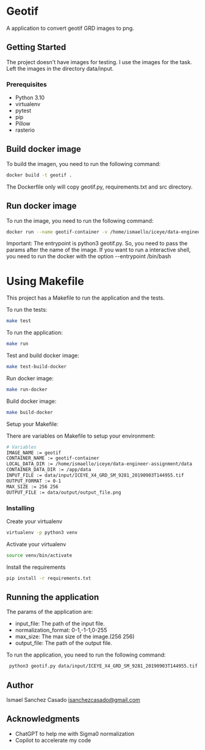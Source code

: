 # Geotif

A application to convert geotif GRD images to png.

## Getting Started

The project doesn't have images for testing. I use the images for the task. Left the images in the directory data/input.


### Prerequisites

* Python 3.10
* virtualenv
* pytest
* pip
* Pillow
* rasterio


## Build docker image
To build the imagen, you need to run the following command:

```bash
docker build -t geotif .
```

The Dockerfile only will copy geotif.py, requirements.txt and src directory.

## Run docker image
To run the image, you need to run the following command:

```bash
docker run --name geotif-container -v /home/ismaello/iceye/data-engineer-assignment/data:/app/data geotif data/input/ICEYE_X4_GRD_SM_9281_20190903T144955.tif 0-1 256 256 data/output/output_file.png
```
Important: The entrypoint is python3 geotif.py. So, you need to pass the params after the name of the image.
If you want to run a interactive shell, you need to run the docker with the option --entrypoint /bin/bash


# Using Makefile
This project has a Makefile to run the application and the tests. 

To run the tests:

```bash
make test
```

To run the application:
```bash
make run 

```

Test and build docker image:
```bash
make test-build-docker
```

Run docker image:
```bash
make run-docker
```
Build docker image:
```bash
make build-docker
```

Setup your Makefile: 

There are variables on Makefile to setup your environment: 
```bash	
# Variables
IMAGE_NAME := geotif
CONTAINER_NAME := geotif-container
LOCAL_DATA_DIR := /home/ismaello/iceye/data-engineer-assignment/data
CONTAINER_DATA_DIR := /app/data
INPUT_FILE := data/input/ICEYE_X4_GRD_SM_9281_20190903T144955.tif
OUTPUT_FORMAT := 0-1
MAX_SIZE := 256 256
OUTPUT_FILE := data/output/output_file.png
```

### Installing
Create your virtualenv

```bash
virtualenv -p python3 venv
```

Activate your virtualenv
```bash
source venv/bin/activate
```

Install the requirements

```bash
pip install -r requirements.txt
```


## Running the application

The params of the application are:
* input_file: The path of the input file.
* normalization_format: 0-1,-1-1,0-255
* max_size: The max size of the image.(256 256)
* output_file: The path of the output file.

To run the application, you need to run the following command:

```bash
 python3 geotif.py data/input/ICEYE_X4_GRD_SM_9281_20190903T144955.tif 0-1 256 256 data/output/salida.png
```


## Author
Ismael Sanchez Casado
isanchezcasado@gmail.com

## Acknowledgments
* ChatGPT to help me with Sigma0 normalization
* Copilot to accelerate my code
